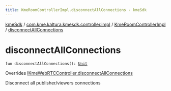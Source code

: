 ```yaml
---
title: KmeRoomControllerImpl.disconnectAllConnections - kmeSdk
---
```


[kmeSdk](../../index.html) / [com.kme.kaltura.kmesdk.controller.impl](../index.html) / [KmeRoomControllerImpl](index.html) / [disconnectAllConnections](./disconnect-all-connections.html)

# disconnectAllConnections

`fun disconnectAllConnections(): `[`Unit`](https://kotlinlang.org/api/latest/jvm/stdlib/kotlin/-unit/index.html)

Overrides [IKmeWebRTCController.disconnectAllConnections](../../com.kme.kaltura.kmesdk.controller/-i-kme-web-r-t-c-controller/disconnect-all-connections.html)

Disconnect all publisher/viewers connections


